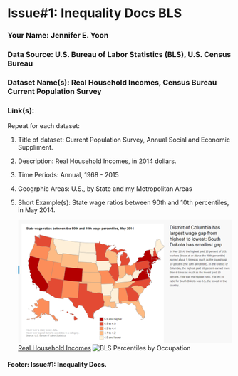 # Issue#1: Inequality Docs BLS

### Your Name:  Jennifer E. Yoon   

### Data Source:  U.S. Bureau of Labor Statistics (BLS), U.S. Census Bureau   

### Dataset Name(s): Real Household Incomes, Census Bureau Current Population Survey     

### Link(s):   

Repeat for each dataset:  

 1. Title of dataset: Current Population Survey, Annual Social and Economic Suppliment.

 1. Description:  Real Household Incomes, in 2014 dollars.

 1. Time Periods:  Annual, 1968 - 2015   

 1. Geogrphic Areas:  U.S., by State and my Metropolitan Areas  

 1. Short Example(s):  State wage ratios between 90th and 10th percentiles, in May 2014.

    ![By State Inequality Map](inequality/BLS-By-State-Inequality.png)  
     <a href="inequality/real-hh-inc.pdf">Real Household Incomes</a>
     <img source="https://github.com/JennEYoon/SECdataPy/blob/master/datasets/inequality/BLS-Percentiles-Occupation.png" width="600" height="auto" alt="BLS Percentiles by Occupation">

#### Footer:  Issue#1: Inequality Docs.   
